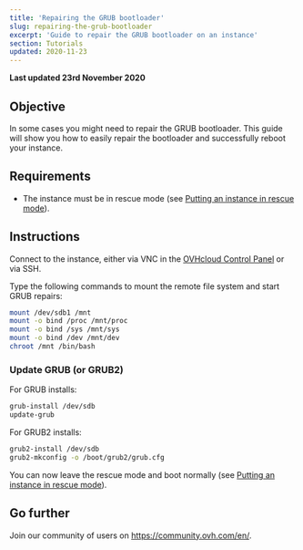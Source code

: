 ```yaml
---
title: 'Repairing the GRUB bootloader'
slug: repairing-the-grub-bootloader
excerpt: 'Guide to repair the GRUB bootloader on an instance'
section: Tutorials
updated: 2020-11-23
---
```


**Last updated 23rd November 2020**

## Objective

In some cases you might need to repair the GRUB bootloader. This guide will show you how to easily repair the bootloader and successfully reboot your instance.

## Requirements

- The instance must be in rescue mode (see [Putting an instance in rescue mode](../put_an_instance_in_rescue_mode)).

## Instructions

Connect to the instance, either via VNC in the [OVHcloud Control Panel](https://ca.ovh.com/auth/?action=gotomanager&from=https://www.ovh.com/ca/en/&ovhSubsidiary=ca) or via SSH.

Type the following commands to mount the remote file system and start GRUB repairs:

```sh
mount /dev/sdb1 /mnt
mount -o bind /proc /mnt/proc
mount -o bind /sys /mnt/sys
mount -o bind /dev /mnt/dev
chroot /mnt /bin/bash
```

### Update GRUB (or GRUB2)

For GRUB installs:

```sh
grub-install /dev/sdb
update-grub
```

For GRUB2 installs:

```sh
grub2-install /dev/sdb
grub2-mkconfig -o /boot/grub2/grub.cfg
```

You can now leave the rescue mode and boot normally (see [Putting an instance in rescue mode](../put_an_instance_in_rescue_mode)).

## Go further

Join our community of users on <https://community.ovh.com/en/>.